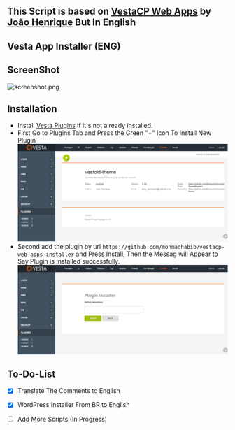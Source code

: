 ## This Script is based on [VestaCP Web Apps](https://github.com/jhmaverick/vestacp-web-apps) by [João Henrique](https://github.com/jhmaverick) But In English
## Vesta App Installer (ENG)
## ScreenShot
![screenshot.png](screenshot.png)

## Installation
* Install [Vesta Plugins](https://github.com/jhmaverick/vestacp-plugin-manager) if it's not already installed.
* First Go to Plugins Tab and Press the Green "+" Icon To Install New Plugin
![plugins-page.png](plugins-page.png)
* Second add the plugin by url `https://github.com/mohmadhabib/vestacp-web-apps-installer` and Press Install, Then the Messag will Appear to Say Plugin is Installed successfully.
![install-new-plugin.png](install-new-plugin.png)

## To-Do-List
- [x] Translate The Comments to English
- [x] WordPress Installer From BR to English
- [ ] Add More Scripts (In Progress)

